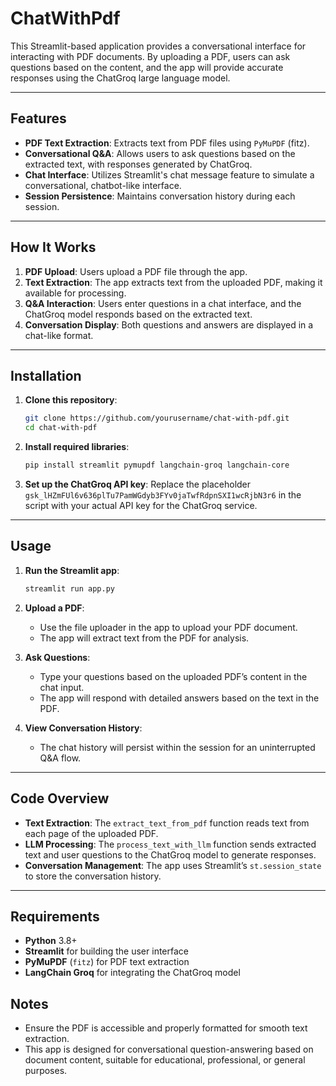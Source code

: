 # ChatWithPdf


This Streamlit-based application provides a conversational interface for interacting with PDF documents. By uploading a PDF, users can ask questions based on the content, and the app will provide accurate responses using the ChatGroq large language model.

---

## Features

- **PDF Text Extraction**: Extracts text from PDF files using `PyMuPDF` (fitz).
- **Conversational Q&A**: Allows users to ask questions based on the extracted text, with responses generated by ChatGroq.
- **Chat Interface**: Utilizes Streamlit's chat message feature to simulate a conversational, chatbot-like interface.
- **Session Persistence**: Maintains conversation history during each session.

---

## How It Works

1. **PDF Upload**: Users upload a PDF file through the app.
2. **Text Extraction**: The app extracts text from the uploaded PDF, making it available for processing.
3. **Q&A Interaction**: Users enter questions in a chat interface, and the ChatGroq model responds based on the extracted text.
4. **Conversation Display**: Both questions and answers are displayed in a chat-like format.

---

## Installation

1. **Clone this repository**:
    ```bash
    git clone https://github.com/yourusername/chat-with-pdf.git
    cd chat-with-pdf
    ```

2. **Install required libraries**:
    ```bash
    pip install streamlit pymupdf langchain-groq langchain-core
    ```

3. **Set up the ChatGroq API key**:
   Replace the placeholder `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` in the script with your actual API key for the ChatGroq service.

---

## Usage

1. **Run the Streamlit app**:
    ```bash
    streamlit run app.py
    ```

2. **Upload a PDF**:
    - Use the file uploader in the app to upload your PDF document.
    - The app will extract text from the PDF for analysis.

3. **Ask Questions**:
    - Type your questions based on the uploaded PDF’s content in the chat input.
    - The app will respond with detailed answers based on the text in the PDF.

4. **View Conversation History**:
    - The chat history will persist within the session for an uninterrupted Q&A flow.

---

## Code Overview

- **Text Extraction**: The `extract_text_from_pdf` function reads text from each page of the uploaded PDF.
- **LLM Processing**: The `process_text_with_llm` function sends extracted text and user questions to the ChatGroq model to generate responses.
- **Conversation Management**: The app uses Streamlit’s `st.session_state` to store the conversation history.

---

## Requirements

- **Python** 3.8+
- **Streamlit** for building the user interface
- **PyMuPDF** (`fitz`) for PDF text extraction
- **LangChain Groq** for integrating the ChatGroq model

## Notes

- Ensure the PDF is accessible and properly formatted for smooth text extraction.
- This app is designed for conversational question-answering based on document content, suitable for educational, professional, or general purposes.
